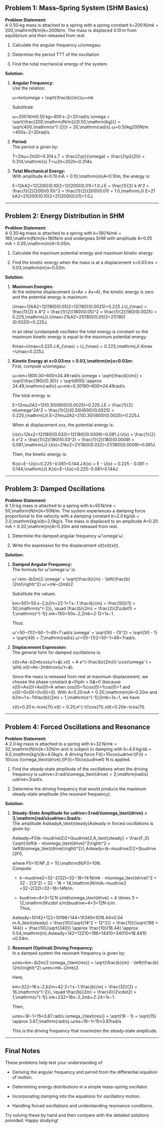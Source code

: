## Problem 1: Mass–Spring System (SHM Basics)

**Problem Statement:**  
A 0.50‑kg mass is attached to a spring with a spring constant k=200 N/mk = 200\,\mathrm{N/m}k=200N/m. The mass is displaced 0.10 m from equilibrium and then released from rest.

1. Calculate the angular frequency ω\omegaω.
    
2. Determine the period TTT of the oscillation.
    
3. Find the total mechanical energy of the system.
    

**Solution:**

1. **Angular Frequency:**  
    Use the relation:
    
    ω=km\omega = \sqrt{\frac{k}{m}}ω=mk​​
    
    Substitute:
    
    ω=200 N/m0.50 kg=400 s−2=20 rad/s.\omega = \sqrt{\frac{200\,\mathrm{N/m}}{0.50\,\mathrm{kg}}} = \sqrt{400\,\mathrm{s^{-2}}} = 20\,\mathrm{rad/s}.ω=0.50kg200N/m​​=400s−2​=20rad/s.
2. **Period:**  
    The period is given by:
    
    T=2πω=2π20=0.314 s.T = \frac{2\pi}{\omega} = \frac{2\pi}{20} = 0.314\,\mathrm{s}.T=ω2π​=202π​=0.314s.
3. **Total Mechanical Energy:**  
    With amplitude A=0.10 mA = 0.10\,\mathrm{m}A=0.10m, the energy is:
    
    E=12kA2=12(200)(0.10)2=12(200)(0.01)=1.0 J.E = \frac{1}{2} k A^2 = \frac{1}{2}(200)(0.10)^2 = \frac{1}{2}(200)(0.01) = 1.0\,\mathrm{J}.E=21​kA2=21​(200)(0.10)2=21​(200)(0.01)=1.0J.

---

## Problem 2: Energy Distribution in SHM

**Problem Statement:**  
A 0.30‑kg mass is attached to a spring with k=180 N/mk = 180\,\mathrm{N/m}k=180N/m and undergoes SHM with amplitude A=0.05 mA = 0.05\,\mathrm{m}A=0.05m.

1. Calculate the maximum potential energy and maximum kinetic energy.
    
2. Find the kinetic energy when the mass is at a displacement x=0.03 mx = 0.03\,\mathrm{m}x=0.03m.
    

**Solution:**

1. **Maximum Energies:**  
    At the extreme displacement (x=Ax = Ax=A), the kinetic energy is zero and the potential energy is maximum:
    
    Umax⁡=12kA2=12(180)(0.05)2=12(180)(0.0025)=0.225 J.U_{\max} = \frac{1}{2} k A^2 = \frac{1}{2}(180)(0.05)^2 = \frac{1}{2}(180)(0.0025) = 0.225\,\mathrm{J}.Umax​=21​kA2=21​(180)(0.05)2=21​(180)(0.0025)=0.225J.
    
    In an ideal (undamped) oscillator the total energy is constant so the maximum kinetic energy is equal to the maximum potential energy:
    
    Kmax⁡=Umax⁡=0.225 J.K_{\max} = U_{\max} = 0.225\,\mathrm{J}.Kmax​=Umax​=0.225J.
2. **Kinetic Energy at x=0.03 mx = 0.03\,\mathrm{m}x=0.03m:**  
    First, compute ω\omegaω:
    
    ω=km=1800.30=600≈24.49 rad/s.\omega = \sqrt{\frac{k}{m}} = \sqrt{\frac{180}{0.30}} = \sqrt{600} \approx 24.49\,\mathrm{rad/s}.ω=mk​​=0.30180​​=600​≈24.49rad/s.
    
    The total energy is:
    
    E=12mω2A2=12(0.30)(600)(0.0025)=0.225 J.E = \frac{1}{2} m\omega^2A^2 = \frac{1}{2}(0.30)(600)(0.0025) = 0.225\,\mathrm{J}.E=21​mω2A2=21​(0.30)(600)(0.0025)=0.225J.
    
    When at displacement xxx, the potential energy is:
    
    U(x)=12kx2=12(180)(0.032)=12(180)(0.0009)=0.081 J.U(x) = \frac{1}{2} k x^2 = \frac{1}{2}(180)(0.03^2) = \frac{1}{2}(180)(0.0009) = 0.081\,\mathrm{J}.U(x)=21​kx2=21​(180)(0.032)=21​(180)(0.0009)=0.081J.
    
    Then, the kinetic energy is:
    
    K(x)=E−U(x)=0.225−0.081=0.144 J.K(x) = E - U(x) = 0.225 - 0.081 = 0.144\,\mathrm{J}.K(x)=E−U(x)=0.225−0.081=0.144J.

---

## Problem 3: Damped Oscillations

**Problem Statement:**  
A 1.0‑kg mass is attached to a spring with k=50 N/mk = 50\,\mathrm{N/m}k=50N/m. The system experiences a damping force proportional to the velocity with a damping constant b=2.0 kg/sb = 2.0\,\mathrm{kg/s}b=2.0kg/s. The mass is displaced to an amplitude A=0.20 mA = 0.20\,\mathrm{m}A=0.20m and released from rest.

1. Determine the damped angular frequency ω′\omega'ω′.
    
2. Write the expression for the displacement x(t)x(t)x(t).
    

**Solution:**

1. **Damped Angular Frequency:**  
    The formula for ω′\omega'ω′ is:
    
    ω′=km−(b2m)2.\omega' = \sqrt{\frac{k}{m} - \left(\frac{b}{2m}\right)^2}.ω′=mk​−(2mb​)2​.
    
    Substitute the values:
    
    km=501=50 s−2,b2m=22⋅1=1 s−1.\frac{k}{m} = \frac{50}{1} = 50\,\mathrm{s^{-2}}, \quad \frac{b}{2m} = \frac{2}{2\cdot1} = 1\,\mathrm{s^{-1}}.mk​=150​=50s−2,2mb​=2⋅12​=1s−1.
    
    Thus:
    
    ω′=50−(1)2=50−1=49=7 rad/s.\omega' = \sqrt{50 - (1)^2} = \sqrt{50 - 1} = \sqrt{49} = 7\,\mathrm{rad/s}.ω′=50−(1)2​=50−1​=49​=7rad/s.
2. **Displacement Expression:**  
    The general form for damped oscillations is:
    
    x(t)=Ae−b2mtcos⁡(ω′t+ϕ).x(t) = A e^{-\frac{b}{2m}t} \cos(\omega' t + \phi).x(t)=Ae−2mb​tcos(ω′t+ϕ).
    
    Since the mass is released from rest at maximum displacement, we choose the phase constant ϕ=0\phi = 0ϕ=0 (because x(0)=Ax(0)=Ax(0)=A when cos⁡(0)=1\cos(0)=1cos(0)=1 and v(0)=0v(0)=0v(0)=0). With A=0.20 mA = 0.20\,\mathrm{m}A=0.20m and b2m=1 s−1\frac{b}{2m} = 1\,\mathrm{s^{-1}}2mb​=1s−1, we have:
    
    x(t)=0.20 e−tcos⁡(7t).x(t) = 0.20\,e^{-t}\cos(7t).x(t)=0.20e−tcos(7t).

---

## Problem 4: Forced Oscillations and Resonance

**Problem Statement:**  
A 2.0‑kg mass is attached to a spring with k=32 N/mk = 32\,\mathrm{N/m}k=32N/m and is subject to damping with b=4.0 kg/sb = 4.0\,\mathrm{kg/s}b=4.0kg/s. A driving force F(t)=10cos⁡(ωdrive t)F(t) = 10\cos (\omega_\text{drive}\,t)F(t)=10cos(ωdrive​t) N is applied.

1. Find the steady‑state amplitude of the oscillations when the driving frequency is ωdrive=3 rad/s\omega_\text{drive} = 3\,\mathrm{rad/s}ωdrive​=3rad/s.
    
2. Determine the driving frequency that would produce the maximum steady‑state amplitude (the resonant frequency).
    

**Solution:**

1. **Steady‑State Amplitude for ωdrive=3 rad/s\omega_\text{drive} = 3\,\mathrm{rad/s}ωdrive​=3rad/s:**  
    The amplitude AsteadyA_\text{steady}Asteady​ in forced oscillations is given by:
    
    Asteady=F0(k−mωdrive2)2+(bωdrive)2,A_\text{steady} = \frac{F_0}{\sqrt{\left(k - m\omega_\text{drive}^2\right)^2 + \left(b\omega_\text{drive}\right)^2}},Asteady​=(k−mωdrive2​)2+(bωdrive​)2​F0​​,
    
    where F0=10 NF_0 = 10\,\mathrm{N}F0​=10N.  
    Compute:
    
    - k−mωdrive2=32−2(32)=32−18=14 N/mk - m\omega_\text{drive}^2 = 32 - 2(3^2) = 32 - 18 = 14\,\mathrm{N/m}k−mωdrive2​=32−2(32)=32−18=14N/m.
        
    - bωdrive=4×3=12 N⋅s/mb\omega_\text{drive} = 4 \times 3 = 12\,\mathrm{N\cdot s/m}bωdrive​=4×3=12N⋅s/m.  
        Thus,
        
    
    Asteady=10142+122=10196+144=10340≈1018.44≈0.54 m.A_\text{steady} = \frac{10}{\sqrt{14^2 + 12^2}} = \frac{10}{\sqrt{196 + 144}} = \frac{10}{\sqrt{340}} \approx \frac{10}{18.44} \approx 0.54\,\mathrm{m}.Asteady​=142+122​10​=196+144​10​=340​10​≈18.4410​≈0.54m.
2. **Resonant (Optimal) Driving Frequency:**  
    In a damped system the resonant frequency is given by:
    
    ωres=km−(b2m)2.\omega_{\text{res}} = \sqrt{\frac{k}{m} - \left(\frac{b}{2m}\right)^2}.ωres​=mk​−(2mb​)2​.
    
    Here,
    
    km=322=16 s−2,b2m=42⋅2=1 s−1.\frac{k}{m} = \frac{32}{2} = 16\,\mathrm{s^{-2}}, \quad \frac{b}{2m} = \frac{4}{2\cdot2} = 1\,\mathrm{s^{-1}}.mk​=232​=16s−2,2mb​=2⋅24​=1s−1.
    
    Then,
    
    ωres=16−1=15≈3.87 rad/s.\omega_{\text{res}} = \sqrt{16 - 1} = \sqrt{15} \approx 3.87\,\mathrm{rad/s}.ωres​=16−1​=15​≈3.87rad/s.
    
    This is the driving frequency that maximizes the steady‑state amplitude.
    

---

## Final Notes

These problems help test your understanding of:

- Deriving the angular frequency and period from the differential equation of motion.
    
- Determining energy distributions in a simple mass–spring oscillator.
    
- Incorporating damping into the equations for oscillatory motion.
    
- Handling forced oscillations and understanding resonance conditions.
    

Try solving these by hand and then compare with the detailed solutions provided. Happy studying!